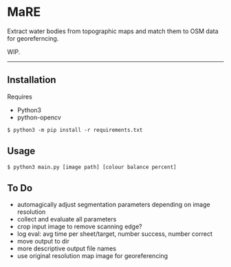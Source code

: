 # MaRE

Extract water bodies from topographic maps and match them to OSM data for georeferncing.

WIP.

---

## Installation

Requires
* Python3
* python-opencv

```$ python3 -m pip install -r requirements.txt ```


## Usage

`$ python3 main.py [image path] [colour balance percent]`

## To Do
* automagically adjust segmentation parameters depending on image resolution
* collect and evaluate all parameters
* crop input image to remove scanning edge?
* log eval: avg time per sheet/target, number success, number correct
* move output to dir
* more descriptive output file names
* use original resolution map image for georeferencing